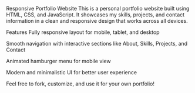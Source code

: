 Responsive Portfolio Website
This is a personal portfolio website built using HTML, CSS, and JavaScript. It showcases my skills, projects, and contact information in a clean and responsive design that works across all devices.

Features
Fully responsive layout for mobile, tablet, and desktop

Smooth navigation with interactive sections like About, Skills, Projects, and Contact

Animated hamburger menu for mobile view

Modern and minimalistic UI for better user experience

Feel free to fork, customize, and use it for your own portfolio!
